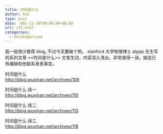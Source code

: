 ```yaml
---
title: 时间是什么
author: kxn
type: post
date: -001-11-30T00:00:00+00:00
url: /47.html
categories:
  - Uncategorized
---
```


我一般很少推荐 blog, 不过今天要破个例。 stanford 大学物理博士 atppp 先生写的系列文章 <<时间是什么>> 文笔生动，内容深入浅出。非常值得一读。据说已有编辑和他联系发表事宜。

时间是什么  
<a target="_blank" href="http://blog.wuxinan.net/archives/106">http://blog.wuxinan.net/archives/106</a>

时间是什么 续一  
<a target="_blank" href="http://blog.wuxinan.net/archives/110">http://blog.wuxinan.net/archives/110</a>

时间是什么 续二  
<a target="_blank" href="http://blog.wuxinan.net/archives/113">http://blog.wuxinan.net/archives/113</a>

时间是什么 续三  
<a target="_blank" href="http://blog.wuxinan.net/archives/118">http://blog.wuxinan.net/archives/118</a>
